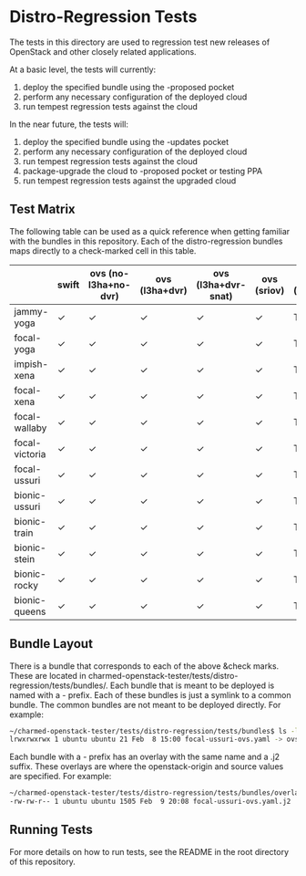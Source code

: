# Distro-Regression Tests

The tests in this directory are used to regression test new releases of
OpenStack and other closely related applications.

At a basic level, the tests will currently:
 1. deploy the specified bundle using the -proposed pocket
 2. perform any necessary configuration of the deployed cloud
 3. run tempest regression tests against the cloud

In the near future, the tests will:
 1. deploy the specified bundle using the -updates pocket
 2. perform any necessary configuration of the deployed cloud
 3. run tempest regression tests against the cloud
 4. package-upgrade the cloud to -proposed pocket or testing PPA
 5. run tempest regression tests against the upgraded cloud

## Test Matrix

The following table can be used as a quick reference when getting familiar
with the bundles in this repository. Each of the distro-regression bundles
maps directly to a check-marked cell in this table.


|                | swift   | ovs (no-l3ha+no-dvr) | ovs (l3ha+dvr) | ovs (l3ha+dvr-snat) | ovs (sriov) | ovs (dpdk) | ovn (no-sriov+no-dpdk) | ovn (sriov) | ovn (dpdk) |
| -------------- | ------- | -------------------- | -------------- | ------------------- | ----------- | ---------- | ---------------------- | ----------- | ---------- |
| jammy-yoga     | &check; | &check;              | &check;        | &check;             | &check;     | TODO       | &check;                | &check;     | TODO       |
| focal-yoga     | &check; | &check;              | &check;        | &check;             | &check;     | TODO       | &check;                | &check;     | TODO       |
| impish-xena    | &check; | &check;              | &check;        | &check;             | &check;     | TODO       | &check;                | &check;     | TODO       |
| focal-xena     | &check; | &check;              | &check;        | &check;             | &check;     | TODO       | &check;                | &check;     | TODO       |
| focal-wallaby  | &check; | &check;              | &check;        | &check;             | &check;     | TODO       | &check;                | &check;     | TODO       |
| focal-victoria | &check; | &check;              | &check;        | &check;             | &check;     | TODO       | &check;                | &check;     | TODO       |
| focal-ussuri   | &check; | &check;              | &check;        | &check;             | &check;     | TODO       | &check;                | &check;     | TODO       |
| bionic-ussuri  | &check; | &check;              | &check;        | &check;             | &check;     | TODO       | &check;                | &check;     | TODO       |
| bionic-train   | &check; | &check;              | &check;        | &check;             | &check;     | TODO       |                        |             |            |
| bionic-stein   | &check; | &check;              | &check;        | &check;             | &check;     | TODO       |                        |             |            |
| bionic-rocky   | &check; | &check;              | &check;        | &check;             | &check;     | TODO       |                        |             |            |
| bionic-queens  | &check; | &check;              | &check;        | &check;             | &check;     | TODO       |                        |             |            |

## Bundle Layout

There is a bundle that corresponds to each of the above &check marks. These
are located in charmed-openstack-tester/tests/distro-regression/tests/bundles/.
Each bundle that is meant to be deployed is named with a <series>-<release>
prefix. Each of these bundles is just a symlink to a common bundle. The common
bundles are not meant to be deployed directly. For example:
```bash
~/charmed-openstack-tester/tests/distro-regression/tests/bundles$ ls -l focal-ussuri-ovs.yaml
lrwxrwxrwx 1 ubuntu ubuntu 21 Feb  8 15:00 focal-ussuri-ovs.yaml -> ovs-mysql8-focal.yaml
```
Each bundle with a <series>-<release> prefix has an overlay with the same name
and a .j2 suffix. These overlays are where the openstack-origin and source
values are specified. For example:
```bash
~/charmed-openstack-tester/tests/distro-regression/tests/bundles/overlays$ ls -l focal-ussuri-ovs.yaml.j2
-rw-rw-r-- 1 ubuntu ubuntu 1505 Feb  9 20:08 focal-ussuri-ovs.yaml.j2
```

## Running Tests

For more details on how to run tests, see the README in the root directory
of this repository.
